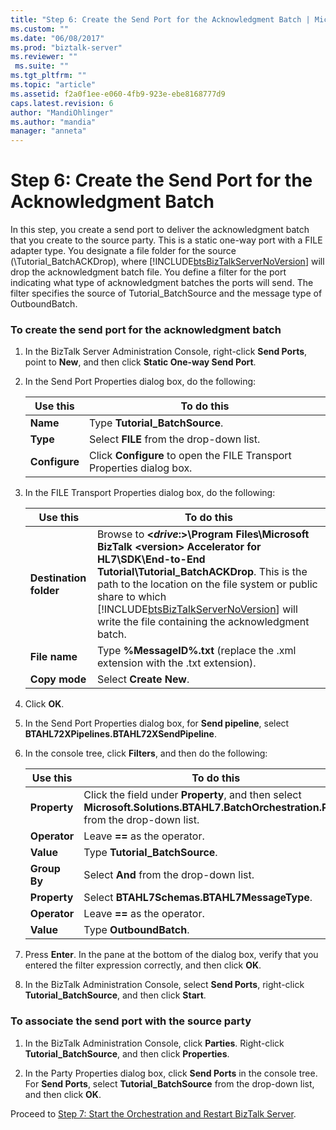 ```yaml
---
title: "Step 6: Create the Send Port for the Acknowledgment Batch | Microsoft Docs"
ms.custom: ""
ms.date: "06/08/2017"
ms.prod: "biztalk-server"
ms.reviewer: ""
 ms.suite: ""
ms.tgt_pltfrm: ""
ms.topic: "article"
ms.assetid: f2a0f1ee-e060-4fb9-923e-ebe8168777d9
caps.latest.revision: 6
author: "MandiOhlinger"
ms.author: "mandia"
manager: "anneta"
---
```

# Step 6: Create the Send Port for the Acknowledgment Batch
In this step, you create a send port to deliver the acknowledgment batch that you create to the source party. This is a static one-way port with a FILE adapter type. You designate a file folder for the source (\Tutorial_BatchACKDrop), where [!INCLUDE[btsBizTalkServerNoVersion](../../includes/btsbiztalkservernoversion-md.md)] will drop the acknowledgment batch file. You define a filter for the port indicating what type of acknowledgment batches the ports will send. The filter specifies the source of Tutorial_BatchSource and the message type of OutboundBatch.  
  
### To create the send port for the acknowledgment batch  
  
1.  In the BizTalk Server Administration Console, right-click **Send Ports**, point to **New**, and then click **Static One-way Send Port**.  
  
2.  In the Send Port Properties dialog box, do the following:  
  
    |Use this|To do this|  
    |--------------|----------------|  
    |**Name**|Type **Tutorial_BatchSource**.|  
    |**Type**|Select **FILE** from the drop-down list.|  
    |**Configure**|Click **Configure** to open the FILE Transport Properties dialog box.|  
  
3.  In the FILE Transport Properties dialog box, do the following:  
  
    |Use this|To do this|  
    |--------------|----------------|  
    |**Destination folder**|Browse to **\<*drive*:>\Program Files\Microsoft BizTalk \<version> Accelerator for HL7\SDK\End-to-End Tutorial\Tutorial_BatchACKDrop**. This is the path to the location on the file system or public share to which [!INCLUDE[btsBizTalkServerNoVersion](../../includes/btsbiztalkservernoversion-md.md)] will write the file containing the acknowledgment batch.|  
    |**File name**|Type **%MessageID%.txt** (replace the .xml extension with the .txt extension).|  
    |**Copy mode**|Select **Create New**.|  
  
4.  Click **OK**.  
  
5.  In the Send Port Properties dialog box, for **Send pipeline**, select **BTAHL72XPipelines.BTAHL72XSendPipeline**.  
  
6.  In the console tree, click **Filters**, and then do the following:  
  
    |Use this|To do this|  
    |--------------|----------------|  
    |**Property**|Click the field under **Property**, and then select **Microsoft.Solutions.BTAHL7.BatchOrchestration.Party** from the drop-down list.|  
    |**Operator**|Leave **==** as the operator.|  
    |**Value**|Type **Tutorial_BatchSource**.|  
    |**Group By**|Select **And** from the drop-down list.|  
    |**Property**|Select **BTAHL7Schemas.BTAHL7MessageType**.|  
    |**Operator**|Leave **==** as the operator.|  
    |**Value**|Type **OutboundBatch**.|  
  
7.  Press **Enter**. In the pane at the bottom of the dialog box, verify that you entered the filter expression correctly, and then click **OK**.  
  
8.  In the BizTalk Administration Console, select **Send Ports**, right-click **Tutorial_BatchSource**, and then click **Start**.  
  
### To associate the send port with the source party  
  
1.  In the BizTalk Administration Console, click **Parties**. Right-click **Tutorial_BatchSource**, and then click **Properties**.  
  
2.  In the Party Properties dialog box, click **Send Ports** in the console tree. For **Send Ports**, select **Tutorial_BatchSource** from the drop-down list, and then click **OK**.  
  
 Proceed to [Step 7: Start the Orchestration and Restart BizTalk Server](../../adapters-and-accelerators/accelerator-hl7/step-7-start-the-orchestration-and-restart-biztalk-server.md).